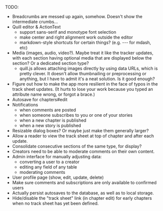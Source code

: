 TODO:

* Breadcrumbs are messed up again, somehow. Doesn't show the intermediate crumbs...
* Quill editor & ActionText
  - support sans-serif and monotype font selection
  - make center and right alignment work outside the editor
  - markdown-style shortcuts for certain things? (e.g. --- for mdash, etc)
* Media (images, audio, video?). Maybe treat it like the tracker updates, with each section having optional media that are displayed below the section? Or a dedicated section type?
  - quill.js allows attaching images directly by using data URLs, which is pretty clever. It doesn't allow thumbnailing or preprocessing or anything, but I have to admit it's a neat solution. Is it good enough?
* Figure out how to make the app more resilient in the face of typos in the track sheet updates. (It hurts to lose your work because you typed an attribute name wrong, or forgot a brace.)
* Autosave for chapters#edit
* Notifications
    - when comments are posted
    - when someone subscribes to you or one of your stories
    - when a new chapter is published
    - when a new story is published
* Resizable dialog boxes? Or maybe just make them generally larger?
* Allow a reader to view the track sheet at top of chapter and after each update.
* Consolidate consecutive sections of the same type, for display?
* Creators need to be able to moderate comments on their own content.
* Admin interface for manually adjusting data:
  - converting a user to a creator
  - editing any field of any table
  - moderating comments
* User profile page (show, edit, update, delete)
* Make sure comments and subscriptions are only available to confirmed users
* Actually persist autosaves to the database, as well as to local storage.
* Hide/disable the "track sheet" link (in chapter edit) for early chapters when no track sheet has yet been defined.
